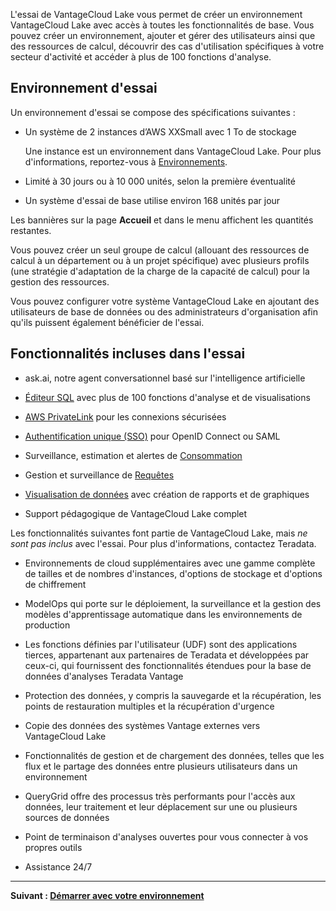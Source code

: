 L'essai de VantageCloud Lake vous permet de créer un environnement VantageCloud Lake avec accès à toutes les fonctionnalités de base. Vous pouvez créer un environnement, ajouter et gérer des utilisateurs ainsi que des ressources de calcul, découvrir des cas d'utilisation spécifiques à votre secteur d'activité et accéder à plus de 100 fonctions d'analyse.

Environnement d'essai
---------------------

Un environnement d'essai se compose des spécifications suivantes :

-   Un système de 2 instances d’AWS XXSmall avec 1 To de stockage

    Une instance est un environnement dans VantageCloud Lake. Pour plus d'informations, reportez-vous à [Environnements](sbt1640280496980.md).

-   Limité à 30 jours ou à 10 000 unités, selon la première éventualité

-   Un système d'essai de base utilise environ 168 unités par jour

Les bannières sur la page **Accueil** et dans le menu affichent les quantités restantes.

Vous pouvez créer un seul groupe de calcul (allouant des ressources de calcul à un département ou à un projet spécifique) avec plusieurs profils (une stratégie d'adaptation de la charge de la capacité de calcul) pour la gestion des ressources.

Vous pouvez configurer votre système VantageCloud Lake en ajoutant des utilisateurs de base de données ou des administrateurs d'organisation afin qu'ils puissent également bénéficier de l'essai.

Fonctionnalités incluses dans l'essai
-------------------------------------

-   ask.ai, notre agent conversationnel basé sur l'intelligence artificielle

-   [Éditeur SQL](xbg1640280430669.md) avec plus de 100 fonctions d'analyse et de visualisations

-   [AWS PrivateLink](suh1721090175745.md) pour les connexions sécurisées

-   [Authentification unique (SSO)](mxq1680183881642.md) pour OpenID Connect ou SAML

-   Surveillance, estimation et alertes de [Consommation](onj1682104977691.md)

-   Gestion et surveillance de [Requêtes](ajr1640280560519.md)

-   [Visualisation de données](qow1711727575738.md) avec création de rapports et de graphiques

-   Support pédagogique de VantageCloud Lake complet

Les fonctionnalités suivantes font partie de VantageCloud Lake, mais *ne sont pas inclus* avec l'essai. Pour plus d'informations, contactez Teradata.

-   Environnements de cloud supplémentaires avec une gamme complète de tailles et de nombres d'instances, d'options de stockage et d'options de chiffrement

-   ModelOps qui porte sur le déploiement, la surveillance et la gestion des modèles d'apprentissage automatique dans les environnements de production

-   Les fonctions définies par l'utilisateur (UDF) sont des applications tierces, appartenant aux partenaires de Teradata et développées par ceux-ci, qui fournissent des fonctionnalités étendues pour la base de données d'analyses Teradata Vantage

-   Protection des données, y compris la sauvegarde et la récupération, les points de restauration multiples et la récupération d'urgence

-   Copie des données des systèmes Vantage externes vers VantageCloud Lake

-   Fonctionnalités de gestion et de chargement des données, telles que les flux et le partage des données entre plusieurs utilisateurs dans un environnement

-   QueryGrid offre des processus très performants pour l'accès aux données, leur traitement et leur déplacement sur une ou plusieurs sources de données

-   Point de terminaison d'analyses ouvertes pour vous connecter à vos propres outils

-   Assistance 24/7

------------------------------------------------------------------------

**Suivant : [Démarrer avec votre environnement](tta1687442978234.md)**
